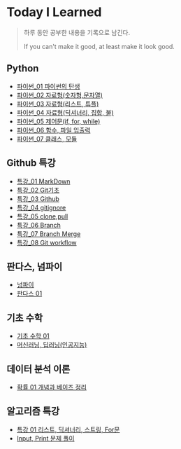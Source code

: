 # Today I Learned
> 하루 동안 공부한 내용을 기록으로 남긴다.
>
> If you can't make it good, at least make it look good.





## Python

- [파이썬_01 파이썬의 탄생](https://github.com/kimsm0803/TIL/blob/d192b938c0dbbf79af330327df38b573bbfeb39c/Python/%ED%8C%8C%EC%9D%B4%EC%8D%AC_01.%ED%8C%8C%EC%9D%B4%EC%8D%AC%EC%9D%98%20%ED%83%84%EC%83%9D.ipynb)
- [파이썬_02 자료형(숫자형,문자열)](https://github.com/kimsm0803/TIL/blob/d192b938c0dbbf79af330327df38b573bbfeb39c/Python/%ED%8C%8C%EC%9D%B4%EC%8D%AC_02.%EC%9E%90%EB%A3%8C%ED%98%95(%EC%88%AB%EC%9E%90%ED%98%95,%EB%AC%B8%EC%9E%90%EC%97%B4).ipynb)
- [파이썬_03 자료형(리스트, 튜플)](https://github.com/kimsm0803/TIL/blob/82d685755ea0e429fcabb3b202acba1fe321b815/Python/%ED%8C%8C%EC%9D%B4%EC%8D%AC_03.%EC%9E%90%EB%A3%8C%ED%98%95(%EB%A6%AC%EC%8A%A4%ED%8A%B8,%20%ED%8A%9C%ED%94%8C).ipynb)
- [파이썬_04 자료형(딕셔너리, 집합, 불)](https://github.com/kimsm0803/TIL/blob/82d685755ea0e429fcabb3b202acba1fe321b815/Python/%ED%8C%8C%EC%9D%B4%EC%8D%AC_04.%EC%9E%90%EB%A3%8C%ED%98%95(%EB%94%95%EC%85%94%EB%84%88%EB%A6%AC,%20%EC%A7%91%ED%95%A9,%20%EB%B6%88).ipynb)
- [파이썬_05 제어문(if, for, while)](https://github.com/kimsm0803/TIL/blob/82d685755ea0e429fcabb3b202acba1fe321b815/Python/%ED%8C%8C%EC%9D%B4%EC%8D%AC_05.%EC%A0%9C%EC%96%B4%EB%AC%B8(if,%20for,%20while).ipynb)
- [파이썬_06 함수, 파일 입출력](https://github.com/kimsm0803/TIL/blob/82d685755ea0e429fcabb3b202acba1fe321b815/Python/%ED%8C%8C%EC%9D%B4%EC%8D%AC_06.%ED%95%A8%EC%88%98,%20%ED%8C%8C%EC%9D%BC%20%EC%9E%85%EC%B6%9C%EB%A0%A5.ipynb)
- [파이썬_07 클래스, 모듈](https://github.com/kimsm0803/TIL/blob/82d685755ea0e429fcabb3b202acba1fe321b815/Python/%ED%8C%8C%EC%9D%B4%EC%8D%AC_07.%ED%81%B4%EB%9E%98%EC%8A%A4,%20%EB%AA%A8%EB%93%88.ipynb)





## Github 특강

- [특강_01 MarkDown](https://github.com/kimsm0803/TIL/blob/e53429892e8a2dd08acf71abd821aad28fc7d602/Github%20%ED%8A%B9%EA%B0%95/%ED%8A%B9%EA%B0%95_01.MarkDown.md)
- [특강_02 Git기초](https://github.com/kimsm0803/TIL/blob/e53429892e8a2dd08acf71abd821aad28fc7d602/Github%20%ED%8A%B9%EA%B0%95/%ED%8A%B9%EA%B0%95_02.Git%EA%B8%B0%EC%B4%88.md)
- [특강_03 Github](https://github.com/kimsm0803/TIL/blob/e53429892e8a2dd08acf71abd821aad28fc7d602/Github%20%ED%8A%B9%EA%B0%95/%ED%8A%B9%EA%B0%95_04.gitignore.md)
- [특강_04 gitignore](https://github.com/kimsm0803/TIL/blob/e53429892e8a2dd08acf71abd821aad28fc7d602/Github%20%ED%8A%B9%EA%B0%95/%ED%8A%B9%EA%B0%95_04.gitignore.md)
- [특강_05 clone,pull](https://github.com/kimsm0803/TIL/blob/e53429892e8a2dd08acf71abd821aad28fc7d602/Github%20%ED%8A%B9%EA%B0%95/%ED%8A%B9%EA%B0%95_05.clone,pull.md)
- [특강_06 Branch](https://github.com/kimsm0803/TIL/blob/5a034b376e5803ffa376fe8ff057de177abaf7ef/Github%20%ED%8A%B9%EA%B0%95/%ED%8A%B9%EA%B0%95_06.Branch.md)
- [특강_07 Branch Merge](https://github.com/kimsm0803/TIL/blob/5a034b376e5803ffa376fe8ff057de177abaf7ef/Github%20%ED%8A%B9%EA%B0%95/%ED%8A%B9%EA%B0%95_07.Branch%20Merge.md)
- [특강_08 Git workflow](https://github.com/kimsm0803/TIL/blob/5a034b376e5803ffa376fe8ff057de177abaf7ef/Github%20%ED%8A%B9%EA%B0%95/%ED%8A%B9%EA%B0%95_08.Git%20workflow.md)



## 판다스, 넘파이

- [넘파이](https://github.com/kimsm0803/TIL/blob/a92842ac6576dae61879a5665d2f832abfde6acb/%ED%8C%90%EB%8B%A4%EC%8A%A4,%20%EB%84%98%ED%8C%8C%EC%9D%B4/%EB%84%98%ED%8C%8C%EC%9D%B4.ipynb)
- [판다스 01](https://github.com/kimsm0803/TIL/blob/a92842ac6576dae61879a5665d2f832abfde6acb/%ED%8C%90%EB%8B%A4%EC%8A%A4,%20%EB%84%98%ED%8C%8C%EC%9D%B4/%ED%8C%90%EB%8B%A4%EC%8A%A4%2001.ipynb)



## 기초 수학

- [기초 수학 01](https://github.com/kimsm0803/TIL/blob/992b60a628e416b404351d7ce99a11d21630b5d5/%EA%B8%B0%EC%B4%88%20%EC%88%98%ED%95%99/%EA%B8%B0%EC%B4%88%20%EC%88%98%ED%95%99%2001.md)
- [머신러닝, 딥러닝(인공지능)](https://github.com/kimsm0803/TIL/blob/992b60a628e416b404351d7ce99a11d21630b5d5/%EA%B8%B0%EC%B4%88%20%EC%88%98%ED%95%99/%EA%B8%B0%EC%B4%88%20%EC%88%98%ED%95%99%2001.md)



## 데이터 분석 이론

- [확률 01 개념과 베이즈 정리](https://github.com/kimsm0803/TIL/blob/992b60a628e416b404351d7ce99a11d21630b5d5/%EB%8D%B0%EC%9D%B4%ED%84%B0%20%EB%B6%84%EC%84%9D%20%EC%9D%B4%EB%A1%A0/%ED%99%95%EB%A5%A0%2001.%20%ED%99%95%EB%A5%A0%EC%9D%98%20%EA%B0%9C%EB%85%90,%20%EB%B2%A0%EC%9D%B4%EC%A6%88%20%EC%A0%95%EB%A6%AC.md)



## 알고리즘 특강

- [특강 01 리스트, 딕셔너리, 스트링, For문](https://github.com/kimsm0803/TIL/blob/992b60a628e416b404351d7ce99a11d21630b5d5/%EC%95%8C%EA%B3%A0%EB%A6%AC%EC%A6%98%20%ED%8A%B9%EA%B0%95/%EC%95%8C%EA%B3%A0%EB%A6%AC%EC%A6%98%20%ED%8A%B9%EA%B0%95%2001.%20%EB%A6%AC%EC%8A%A4%ED%8A%B8,%20%EB%94%95%EC%85%94%EB%84%88%EB%A6%AC,%20%EC%8A%A4%ED%8A%B8%EB%A7%81,%20For%EB%AC%B8.md)
- [Input, Print 문제 풀이](https://github.com/kimsm0803/TIL/blob/992b60a628e416b404351d7ce99a11d21630b5d5/%EC%95%8C%EA%B3%A0%EB%A6%AC%EC%A6%98%20%ED%8A%B9%EA%B0%95/Input,%20Print%20%EB%AC%B8%EC%A0%9C%20%ED%92%80%EC%9D%B4.md)
